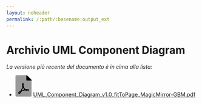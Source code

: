 ```yaml
---
layout: noheader
permalink: /:path/:basename:output_ext
---
```


# Archivio UML Component Diagram

_La versione più recente del documento è in cima alla lista:_

- ![file-pdf.svg](../assets/favicon/file-pdf.svg) [UML\_Component\_Diagram\_v1.0\_fitToPage\_MagicMirror-GBM.pdf](../assets/UMLComponentDiagram/UML_Component_Diagram_v1.0_fitToPage_MagicMirror-GBM.pdf)
